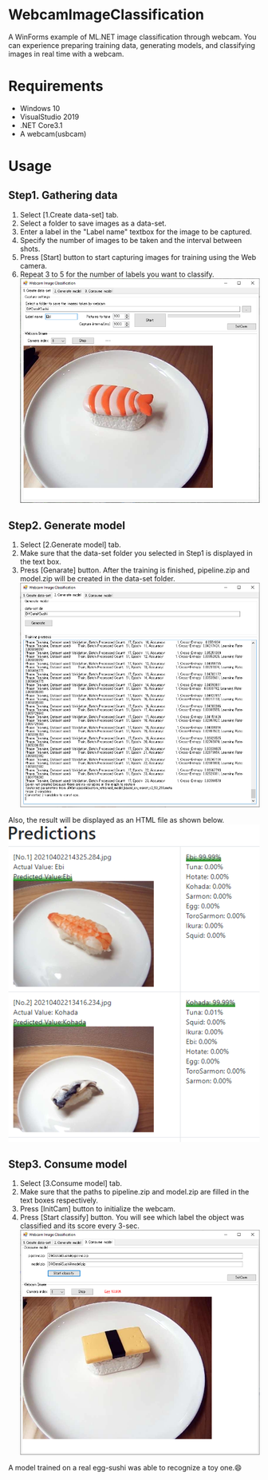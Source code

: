 # WebcamImageClassification
A WinForms example of ML.NET image classification through webcam.
You can experience preparing training data, generating models, and classifying images in real time with a webcam.

# Requirements
* Windows 10
* VisualStudio 2019
* .NET Core3.1
* A webcam(usbcam)

# Usage
## Step1. Gathering data
1. Select [1.Create data-set] tab.
1. Select a folder to save images as a data-set.
1. Enter a label in the "Label name" textbox for the image to be captured.
1. Specify the number of images to be taken and the interval between shots. 
1. Press [Start] button to start capturing images for training using the Web camera.
1. Repeat 3 to 5 for the number of labels you want to classify.
![Image](Step1.png)

## Step2. Generate model
1. Select [2.Generate model] tab.
1. Make sure that the data-set folder you selected in Step1 is displayed in the text box. 
1. Press [Genarate] button.
After the training is finished, pipeline.zip and model.zip will be created in the data-set folder.
![Image](Step2.png)

Also, the result will be displayed as an HTML file as shown below.
![Image](Step2_Result.png)

## Step3. Consume model
1. Select [3.Consume model] tab.
1. Make sure that the paths to pipeline.zip and model.zip are filled in the text boxes respectively.
1. Press [InitCam] button to initialize the webcam.
1. Press [Start classify] button. You will see which label the object was classified and its score every 3-sec. 
![Image](Step3.png)

A model trained on a real egg-sushi was able to recognize a toy one.:smile:
